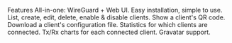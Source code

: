 Features
All-in-one: WireGuard + Web UI.
Easy installation, simple to use.
List, create, edit, delete, enable & disable clients.
Show a client's QR code.
Download a client's configuration file.
Statistics for which clients are connected.
Tx/Rx charts for each connected client.
Gravatar support.
